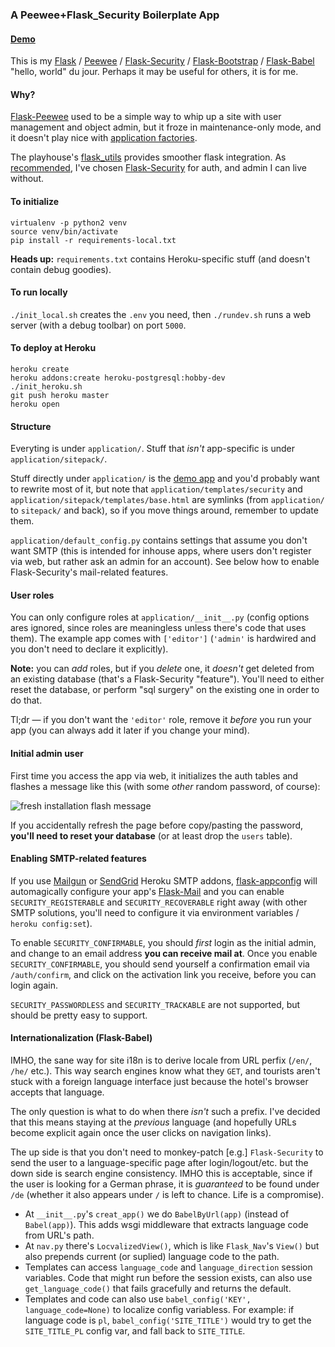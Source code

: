 ### A Peewee+Flask_Security Boilerplate App

#### [Demo](https://boilerplate-peewee-flask.herokuapp.com)

This is my [Flask](http://flask.pocoo.org) /
[Peewee](http://peewee.readthedocs.org) /
[Flask-Security](https://pythonhosted.org/Flask-Security) /
[Flask-Bootstrap](http://pythonhosted.org/Flask-Bootstrap) /
[Flask-Babel](https://pythonhosted.org/Flask-Babel/)
"hello, world" du jour. Perhaps it may be useful for others, it is for me.

#### Why?

[Flask-Peewee](http://flask-peewee.readthedocs.org/en/latest/) used to be a
simple way to whip up a site with user management and object admin, but it froze
in maintenance-only mode, and it doesn't play nice with
[application factories](http://flask.pocoo.org/docs/0.10/patterns/appfactories/).

The playhouse's
[flask_utils](http://peewee.readthedocs.org/en/latest/peewee/playhouse.html#flask-utils)
provides smoother flask integration.
As [recommended](https://archive.is/H6ccV#selection-72.3-85.14), I've chosen
[Flask-Security](https://pythonhosted.org/Flask-Security/) for auth, and admin
I can live without.

#### To initialize

```
virtualenv -p python2 venv
source venv/bin/activate
pip install -r requirements-local.txt
```

**Heads up:** `requirements.txt` contains Heroku-specific stuff
(and doesn't contain debug goodies).

#### To run locally

`./init_local.sh` creates the `.env` you need, then `./rundev.sh` runs a web
server (with a debug toolbar) on port `5000`.

#### To deploy at Heroku

```
heroku create
heroku addons:create heroku-postgresql:hobby-dev
./init_heroku.sh
git push heroku master
heroku open
```

#### Structure

Everyting is under `application/`. Stuff that *isn't* app-specific is under
`application/sitepack/`.

Stuff directly under `application/` is the
[demo app](https://boilerplate-peewee-flask.herokuapp.com) and you'd probably want to
rewrite most of it, but note that `application/templates/security` and
`application/sitepack/templates/base.html` are symlinks (from `application/`
to `sitepack/` and back), so if you move things around, remember to update them.

`application/default_config.py` contains settings that assume you don't want
SMTP (this is intended for inhouse apps, where users don't register via web, but
rather ask an admin for an account).
See below how to enable Flask-Security's mail-related features.

#### User roles

You can only configure roles at `application/__init__.py` (config options ares
ignored, since roles are meaningless unless there's code that uses them).
The example app comes with `['editor']` (`'admin'` is hardwired and you don't
need to declare it explicitly).

**Note:** you can *add* roles, but if you *delete* one, it *doesn't* get deleted
from an existing database (that's a Flask-Security "feature").
You'll need to either reset the database, or perform "sql surgery" on the
existing one in order to do that.

Tl;dr &mdash; if you don't want the `'editor'` role, remove it *before* you
run your app (you can always add it later if you change your mind).

#### Initial admin user

First time you access the app via web, it initializes the auth tables and
flashes a message like this (with some *other* random password, of course):

![fresh installation flash message](https://lut.im/kDL4rN1Hkd/HkEByyVOfsHS4pDu.jpg)

If you accidentally refresh the page before copy/pasting the password,
**you'll need to reset your database** (or at least drop the `users` table).

#### Enabling SMTP-related features

If you use [Mailgun](https://elements.heroku.com/addons/mailgun)
or [SendGrid](https://elements.heroku.com/addons/sendgrid)
Heroku SMTP addons,
[flask-appconfig](https://pypi.python.org/pypi/flask-appconfig)
will automagically configure your app's
[Flask-Mail](http://pythonhosted.org/Flask-Mail/) and you can enable
`SECURITY_REGISTERABLE` and `SECURITY_RECOVERABLE` right away
(with other SMTP solutions, you'll need to configure it via environment
variables / `heroku config:set`).

To enable `SECURITY_CONFIRMABLE`, you should *first* login as the initial admin,
and change to an email address **you can receive mail at**.
Once you enable `SECURITY_CONFIRMABLE`, you should send yourself a
confirmation email via `/auth/confirm`, and click on the activation link you
receive, before you can login again.

`SECURITY_PASSWORDLESS` and `SECURITY_TRACKABLE` are not supported, but should
be pretty easy to support.

#### Internationalization (Flask-Babel)

IMHO, the sane way for site i18n is to derive locale from URL perfix (`/en/`,
`/he/` etc.). This way search engines know what they `GET`, and tourists aren't
stuck with a foreign language interface just because the hotel's browser accepts
that language.

The only question is what to do when there *isn't* such a prefix. I've decided
that this means staying at the *previous* language (and hopefully URLs become
explicit again once the user clicks on navigation links).

The up side is that you don't need to monkey-patch [e.g.] `Flask-Security` to
send the user to a language-specific page after login/logout/etc. but the down
side is search engine consistency. IMHO this is acceptable, since if the user
is looking for a German phrase, it is *guaranteed* to be found under `/de`
(whether it also appears under `/` is left to chance. Life is a compromise).

* At `__init__.py`'s `creat_app()` we do `BabelByUrl(app)` (instead of
  `Babel(app)`). This adds wsgi middleware that extracts language code from
  URL's path.
* At `nav.py` there's `LocvalizedView()`, which is like `Flask_Nav`'s
  `View()` but also prepends current (or suplied) language code to the path.
* Templates can access `language_code` and `language_direction` session
  variables. Code that might run before the session exists, can also use
  `get_language_code()` that fails gracefully and returns the default.
* Templates and code can also use `babel_config('KEY', language_code=None)` to
  localize config variabless. For example: if language code is `pl`,
  `babel_config('SITE_TITLE')` would try to get the `SITE_TITLE_PL` config var,
  and fall back to `SITE_TITLE`.
